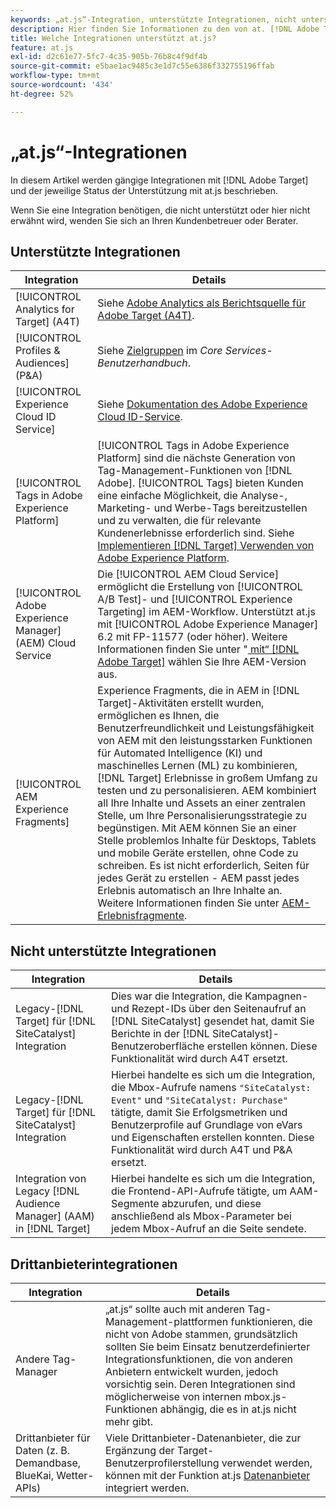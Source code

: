```yaml
---
keywords: „at.js“-Integration, unterstützte Integrationen, nicht unterstützte Integrationen, Drittanbieterintegrationen
description: Hier finden Sie Informationen zu den von at. [!DNL Adobe Target]  unterstützten (und nicht unterstützten) Integrationen, einschließlich [!UICONTROL Analytics for Target] (A4T), der [!UICONTROL Experience Cloud ID Service] und mehr.
title: Welche Integrationen unterstützt at.js?
feature: at.js
exl-id: d2c61e77-5fc7-4c35-905b-76b8c4f9df4b
source-git-commit: e5bae1ac9485c3e1d7c55e6386f332755196ffab
workflow-type: tm+mt
source-wordcount: '434'
ht-degree: 52%

---
```


# „at.js“-Integrationen

In diesem Artikel werden gängige Integrationen mit [!DNL Adobe Target] und der jeweilige Status der Unterstützung mit at.js beschrieben.

Wenn Sie eine Integration benötigen, die nicht unterstützt oder hier nicht erwähnt wird, wenden Sie sich an Ihren Kundenbetreuer oder Berater.

## Unterstützte Integrationen

| Integration | Details |
|--- |--- |
| [!UICONTROL Analytics for Target] (A4T) | Siehe [Adobe Analytics als Berichtsquelle für Adobe Target (A4T)](https://experienceleague.adobe.com/docs/target/using/integrate/a4t/a4t.html?lang=de). |
| [!UICONTROL Profiles & Audiences] (P&amp;A) | Siehe [Zielgruppen](https://experienceleague.adobe.com/docs/core-services/interface/audiences/audience-library.html?lang=de) im *Core Services-Benutzerhandbuch*. |
| [!UICONTROL Experience Cloud ID Service] | Siehe [Dokumentation des Adobe Experience Cloud ID-Service](https://experienceleague.adobe.com/docs/id-service/using/home.html?lang=de). |
| [!UICONTROL Tags in Adobe Experience Platform] | [!UICONTROL Tags in Adobe Experience Platform] sind die nächste Generation von Tag-Management-Funktionen von [!DNL Adobe]. [!UICONTROL Tags] bieten Kunden eine einfache Möglichkeit, die Analyse-, Marketing- und Werbe-Tags bereitzustellen und zu verwalten, die für relevante Kundenerlebnisse erforderlich sind. Siehe [Implementieren  [!DNL Target]  Verwenden von Adobe Experience Platform](../how-to-deployatjs/implement-target-using-adobe-launch.md). |
| [!UICONTROL Adobe Experience Manager] (AEM) Cloud Service | Die [!UICONTROL AEM Cloud Service] ermöglicht die Erstellung von [!UICONTROL A/B Test]- und [!UICONTROL Experience Targeting] im AEM-Workflow. Unterstützt at.js mit [!UICONTROL Adobe Experience Manager] 6.2 mit FP-11577 (oder höher). Weitere Informationen finden Sie unter &quot;[ mit“  [!DNL Adobe Target]](https://experienceleague.adobe.com/docs/experience-manager-release-information/aem-release-updates/previous-updates/aem-previous-versions.html?lang=de) wählen Sie Ihre AEM-Version aus. |
| [!UICONTROL AEM Experience Fragments] | Experience Fragments, die in AEM in [!DNL Target]-Aktivitäten erstellt wurden, ermöglichen es Ihnen, die Benutzerfreundlichkeit und Leistungsfähigkeit von AEM mit den leistungsstarken Funktionen für Automated Intelligence (KI) und maschinelles Lernen (ML) zu kombinieren, [!DNL Target] Erlebnisse in großem Umfang zu testen und zu personalisieren.  AEM kombiniert all Ihre Inhalte und Assets an einer zentralen Stelle, um Ihre Personalisierungsstrategie zu begünstigen. Mit AEM können Sie an einer Stelle problemlos Inhalte für Desktops, Tablets und mobile Geräte erstellen, ohne Code zu schreiben. Es ist nicht erforderlich, Seiten für jedes Gerät zu erstellen - AEM passt jedes Erlebnis automatisch an Ihre Inhalte an.  Weitere Informationen finden Sie unter [AEM-Erlebnisfragmente](https://experienceleague.adobe.com/docs/target/using/experiences/offers/aem-experience-fragments.html?lang=de). |

## Nicht unterstützte Integrationen

| Integration | Details |
|--- |--- |
| Legacy-[!DNL Target] für [!DNL SiteCatalyst] Integration | Dies war die Integration, die Kampagnen- und Rezept-IDs über den Seitenaufruf an [!DNL SiteCatalyst] gesendet hat, damit Sie Berichte in der [!DNL SiteCatalyst]-Benutzeroberfläche erstellen können. Diese Funktionalität wird durch A4T ersetzt. |
| Legacy-[!DNL Target] für [!DNL SiteCatalyst] Integration | Hierbei handelte es sich um die Integration, die Mbox-Aufrufe namens `"SiteCatalyst: Event"` und `"SiteCatalyst: Purchase"` tätigte, damit Sie Erfolgsmetriken und Benutzerprofile auf Grundlage von eVars und Eigenschaften erstellen konnten. Diese Funktionalität wird durch A4T und P&amp;A ersetzt. |
| Integration von Legacy [!DNL Audience Manager] (AAM) in [!DNL Target] | Hierbei handelte es sich um die Integration, die Frontend-API-Aufrufe tätigte, um AAM-Segmente abzurufen, und diese anschließend als Mbox-Parameter bei jedem Mbox-Aufruf an die Seite sendete. |

## Drittanbieterintegrationen

| Integration | Details |
|--- |--- |
| Andere Tag-Manager | „at.js“ sollte auch mit anderen Tag-Management-plattformen funktionieren, die nicht von Adobe stammen, grundsätzlich sollten Sie beim Einsatz benutzerdefinierter Integrationsfunktionen, die von anderen Anbietern entwickelt wurden, jedoch vorsichtig sein. Deren Integrationen sind möglicherweise von internen mbox.js-Funktionen abhängig, die es in at.js nicht mehr gibt. |
| Drittanbieter für Daten (z. B. Demandbase, BlueKai, Wetter-APIs) | Viele Drittanbieter-Datenanbieter, die zur Ergänzung der Target-Benutzerprofilerstellung verwendet werden, können mit der Funktion at.js [Datenanbieter](../atjs-functions/targetglobalsettings.md#data-providers) integriert werden. |
